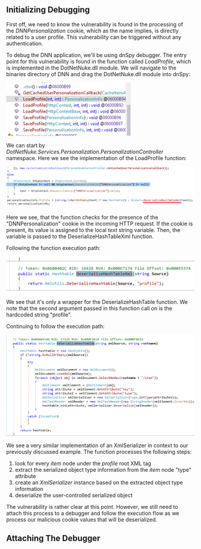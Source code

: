 ## Initializing Debugging
First off, we need to know the vulnerability is found in the processing of the _DNNPersonalization_ cookie, which as the name implies, is directly related to a user profile.
This vulnerability can be triggered without any authentication.

To debug the DNN application, we'll be using dnSpy debugger.
The entry point for this vulnerability is found in the function called _LoadProfile_, which is implemented in the DotNetNuke.dll module.
We will navigate to the binaries directory of DNN and drag the DotNetNuke.dll module into dnSpy:

![](../../03.%20Screenshots/t4-ss6.png)

We can start by _DotNetNuke.Services.Personalization.PersonalizationController_ namespace.
Here we see the implementation of the LoadProfile function:

![](../../03.%20Screenshots/t4-ss7.png)

Here we see, that the function checks for the presence of the "DNNPersonalization" cookie in the incoming HTTP request.
If the cookie is present, its value is assigned to the local _text_ string variable.
Then, the variable is passed to the DeserializeHashTableXml function.

Following the function execution path:

![](../../03.%20Screenshots/t4-ss8.png)

We see that it's only a wrapper for the DeserializeHashTable function.
We note that the second argument passed in this function call on is the hardcoded string "profile".

Continuing to follow the execution path:

![](../../t4-ss9.png)

We see a very similar implementation of an XmlSerializer in context to our previously discussed example.
The function processes the following steps:
1. look for every _item_ node under the _profile_ root XML tag
2. extract the serialized object type information from the _item_ node "type" attribute
3. create an _XmlSerializer_ instance based on the extracted object type information
4. deserialize the user-controlled serialized object

The vulnerability is rather clear at this point. However, we still need to attach this process to a debugger and follow the execution flow as we process our malicious cookie values that will be deserialized.


## Attaching The Debugger
